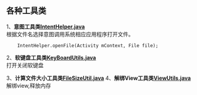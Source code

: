 **各种工具类**
---------

1、**意图工具类<a href="https://github.com/iloveaman/Utils/tree/master/src/utilsIntentHelper.java">IntentHelper.java</a>**
	<br>    根据文件名选择意图调用系统相应应用程序打开文件。
```
	IntentHelper.openFile(Activity mContext, File file);
```
2、**软键盘工具类<a href="https://github.com/iloveaman/Utils/tree/master/src/KeyBoardUtils.java">KeyBoardUtils.java</a>**
	<br>    打开关闭软键盘

3、**计算文件大小工具类<a href="https://github.com/iloveaman/Utils/tree/master/src/FileSizeUtil.java">FileSizeUtil.java</a>**
4、**解绑View工具类<a href="https://github.com/iloveaman/Utils/tree/master/src/ViewUtils.java">ViewUtils.java</a>**
	<br>    解绑view,释放内存

